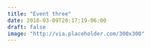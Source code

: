 ```yaml
---
title: "Event three"
date: 2018-03-09T20:17:19-06:00
draft: false
image: "http://via.placeholder.com/300x300"
---
```


